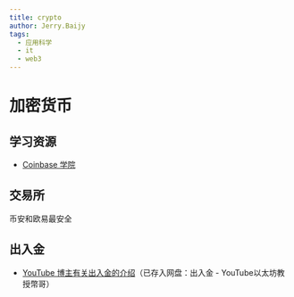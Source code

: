 ```yaml
---
title: crypto
author: Jerry.Baijy
tags:
  - 应用科学
  - it
  - web3
---
```


# 加密货币

## 学习资源

- [Coinbase 学院](https://www.coinbase.com/zh-cn/learn)

## 交易所

币安和欧易最安全

## 出入金

- [YouTube 博主有关出入金的介绍](https://www.youtube.com/watch?v=pEb2Uuh1Iyg)（已存入网盘：出入金 - YouTube以太坊教授幣哥）

